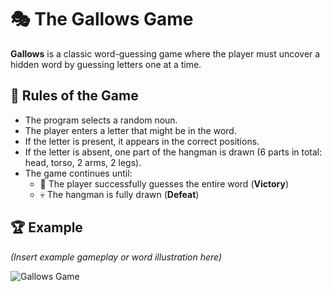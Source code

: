 # 🎭 The Gallows Game  

**Gallows** is a classic word-guessing game where the player must uncover a hidden word by guessing letters one at a time.  

## 📜 Rules of the Game  
- The program selects a random noun.  
- The player enters a letter that might be in the word.  
- If the letter is present, it appears in the correct positions.  
- If the letter is absent, one part of the hangman is drawn (6 parts in total: head, torso, 2 arms, 2 legs).  
- The game continues until:  
  - 🎉 The player successfully guesses the entire word (**Victory**)  
  - 💀 The hangman is fully drawn (**Defeat**)  

## 🏆 Example  
*(Insert example gameplay or word illustration here)*  

![Gallows Game](![image](https://github.com/user-attachments/assets/9be4e211-b558-44b6-811a-02e417d88108)
)
